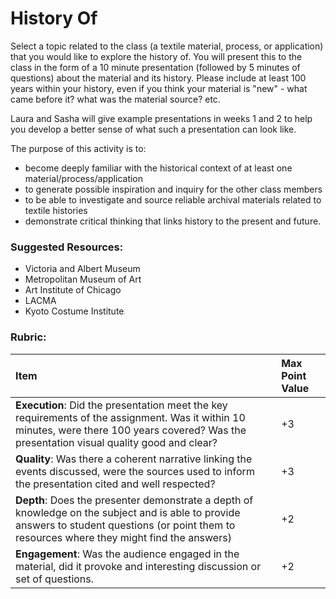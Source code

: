 # History Of

Select a topic related to the class \(a textile material, process, or application\) that you would like to explore the history of. You will present this to the class in the form of a 10 minute presentation \(followed by 5 minutes of questions\) about the material and its history. Please include at least 100 years within your history, even if you think your material is "new" - what came before it? what was the material source? etc.

Laura and Sasha will give example presentations in weeks 1 and 2 to help you develop a better sense of what such a presentation can look like. 

The purpose of this activity is to: 

* become deeply familiar with the historical context of at least one material/process/application
* to generate possible inspiration and inquiry for the other class members
* to be able to investigate and source reliable archival materials related to textile histories 
* demonstrate critical thinking that links history to the present and future. 

### Suggested Resources: 

* Victoria and Albert Museum
* Metropolitan Museum of Art
* Art Institute of Chicago
* LACMA
* Kyoto Costume Institute  

### Rubric: 

| Item | Max Point Value |
| :--- | :--- |
| **Execution**: Did the presentation meet the key requirements of the assignment. Was it within 10 minutes, were there 100 years covered? Was the presentation visual quality good and clear? | +3  |
| **Quality**: Was there a coherent narrative linking the events discussed, were the sources used to inform the presentation cited and well respected?  | +3 |
| **Depth**: Does the presenter demonstrate a depth of knowledge on the subject and is able to provide answers to student questions \(or point them to resources where they might find the answers\)  | +2 |
| **Engagement**: Was the audience engaged in the material, did it provoke and interesting discussion or set of questions.  | +2 |

